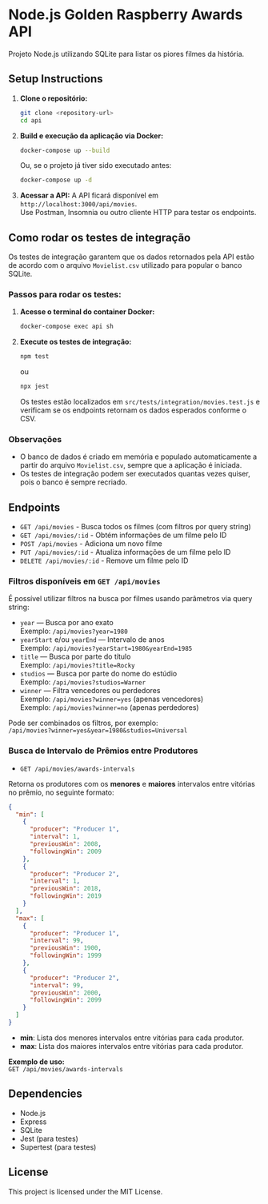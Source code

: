 # Node.js Golden Raspberry Awards API

Projeto Node.js utilizando SQLite para listar os piores filmes da história.

## Setup Instructions

1. **Clone o repositório:**

   ```sh
   git clone <repository-url>
   cd api
   ```

2. **Build e execução da aplicação via Docker:**

   ```sh
   docker-compose up --build
   ```

   Ou, se o projeto já tiver sido executado antes:

   ```sh
   docker-compose up -d

   ```

3. **Acessar a API:**
   A API ficará disponível em `http://localhost:3000/api/movies`.  
   Use Postman, Insomnia ou outro cliente HTTP para testar os endpoints.

## Como rodar os testes de integração

Os testes de integração garantem que os dados retornados pela API estão de acordo com o arquivo `Movielist.csv` utilizado para popular o banco SQLite.

### Passos para rodar os testes:

1. **Acesse o terminal do container Docker:**

   ```sh
   docker-compose exec api sh
   ```

2. **Execute os testes de integração:**

   ```sh
   npm test
   ```

   ou

   ```sh
   npx jest
   ```

   Os testes estão localizados em `src/tests/integration/movies.test.js` e verificam se os endpoints retornam os dados esperados conforme o CSV.

### Observações

- O banco de dados é criado em memória e populado automaticamente a partir do arquivo `Movielist.csv`, sempre que a aplicação é iniciada.
- Os testes de integração podem ser executados quantas vezes quiser, pois o banco é sempre recriado.

## Endpoints

- `GET /api/movies` - Busca todos os filmes (com filtros por query string)
- `GET /api/movies/:id` - Obtém informações de um filme pelo ID
- `POST /api/movies` - Adiciona um novo filme
- `PUT /api/movies/:id` - Atualiza informações de um filme pelo ID
- `DELETE /api/movies/:id` - Remove um filme pelo ID

### Filtros disponíveis em `GET /api/movies`

É possível utilizar filtros na busca por filmes usando parâmetros via query string:

- `year` — Busca por ano exato  
  Exemplo: `/api/movies?year=1980`
- `yearStart` e/ou `yearEnd` — Intervalo de anos  
  Exemplo: `/api/movies?yearStart=1980&yearEnd=1985`
- `title` — Busca por parte do título  
  Exemplo: `/api/movies?title=Rocky`
- `studios` — Busca por parte do nome do estúdio  
  Exemplo: `/api/movies?studios=Warner`
- `winner` — Filtra vencedores ou perdedores  
  Exemplo: `/api/movies?winner=yes` (apenas vencedores)  
  Exemplo: `/api/movies?winner=no` (apenas perdedores)

Pode ser combinados os filtros, por exemplo:  
`/api/movies?winner=yes&year=1980&studios=Universal`

### Busca de Intervalo de Prêmios entre Produtores

- `GET /api/movies/awards-intervals`

Retorna os produtores com os **menores** e **maiores** intervalos entre vitórias no prêmio, no seguinte formato:

```json
{
  "min": [
    {
      "producer": "Producer 1",
      "interval": 1,
      "previousWin": 2008,
      "followingWin": 2009
    },
    {
      "producer": "Producer 2",
      "interval": 1,
      "previousWin": 2018,
      "followingWin": 2019
    }
  ],
  "max": [
    {
      "producer": "Producer 1",
      "interval": 99,
      "previousWin": 1900,
      "followingWin": 1999
    },
    {
      "producer": "Producer 2",
      "interval": 99,
      "previousWin": 2000,
      "followingWin": 2099
    }
  ]
}
```

- **min**: Lista dos menores intervalos entre vitórias para cada produtor.
- **max**: Lista dos maiores intervalos entre vitórias para cada produtor.

**Exemplo de uso:**  
`GET /api/movies/awards-intervals`

## Dependencies

- Node.js
- Express
- SQLite
- Jest (para testes)
- Supertest (para testes)

## License

This project is licensed under the MIT License.
